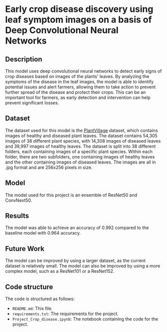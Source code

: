 # Early crop disease discovery using leaf symptom images on a basis of Deep Convolutional Neural Networks

## **Description**
This model uses deep convolutional neural networks to detect early signs of crop diseases based on images of the plants' leaves. By analyzing the symptoms of the disease in the leaf images, the model is able to identify potential issues and alert farmers, allowing them to take action to prevent further spread of the disease and protect their crops. This can be an important tool for farmers, as early detection and intervention can help prevent significant losses.

## **Dataset**
The dataset used for this model is the [PlantVillage](https://www.kaggle.com/vipoooool/new-plant-diseases-dataset) dataset, which contains images of healthy and diseased plant leaves. The dataset contains 54,305 images of 38 different plant species, with 14,308 images of diseased leaves and 39,997 images of healthy leaves. The dataset is split into 38 different folders, each containing images of a specific plant species. Within each folder, there are two subfolders, one containing images of healthy leaves and the other containing images of diseased leaves. The images are all in .jpg format and are 256x256 pixels in size.

## **Model**
The model used for this project is an ensemble of ResNet50 and ConvNext50.

## **Results**
The model was able to achieve an accuracy of 0.992 compared to the baseline model with 0.964 accuracy.

## **Future Work**
The model can be improved by using a larger dataset, as the current dataset is relatively small. The model can also be improved by using a more complex model, such as a ResNet101 or a ResNet152.

## **Code structure**
The code is structured as follows:
- `README.md`: This file.
- `requirements.txt`: The requirements for the project.
- `Project_Crop_disease.ipynb`: The notebook containing the code for the project.

